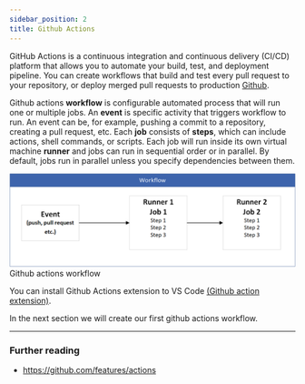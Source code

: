 ```yaml
---
sidebar_position: 2
title: Github Actions
---
```

GitHub Actions is a continuous integration and continuous delivery (CI/CD) platform that allows you to automate your build, test, and deployment pipeline. You can create workflows that build and test every pull request to your repository, or deploy merged pull requests to production [Github](https://docs.github.com/en/actions/about-github-actions/understanding-github-actions#overview).

Github actions **workflow** is configurable automated process that will run one or multiple jobs. An **event** is specific activity that triggers workflow to run. An event can be, for example, pushing a commit to a repository, creating a pull request, etc. Each **job** consists of **steps**, which can include actions, shell commands, or scripts. Each job will run inside its own virtual machine **runner** and jobs can run in sequential order or in parallel. By default, jobs run in parallel unless you specify dependencies between them.

![Github Actions workflow](./img/github_action.png)
Github actions workflow

You can install Github Actions extension to VS Code [(Github action extension)](https://marketplace.visualstudio.com/items/?itemName=GitHub.vscode-github-actions). 

In the next section we will create our first github actions workflow.

---
### Further reading
- https://github.com/features/actions

